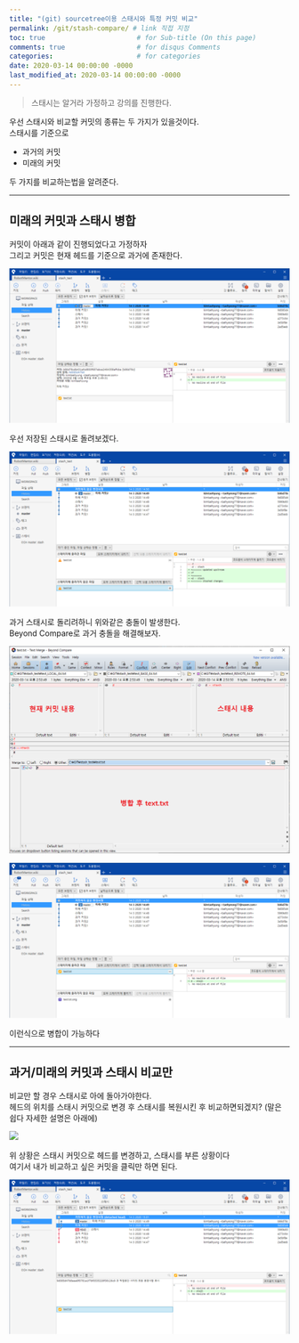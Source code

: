 ```yaml
---
title: "(git) sourcetree이용 스태시와 특정 커밋 비교"
permalink: /git/stash-compare/ # link 직접 지정
toc: true                       # for Sub-title (On this page)
comments: true                  # for disqus Comments
categories:                     # for categories
date: 2020-03-14 00:00:00 -0000
last_modified_at: 2020-03-14 00:00:00 -0000
---
```


> 스태시는 알거라 가정하고 강의를 진행한다.

우선 스태시와 비교할 커밋의 종류는 두 가지가 있을것이다.<br>
스태시를 기준으로 

* 과거의 커밋
* 미래의 커밋

두 가지를 비교하는법을 알려준다.

---

## 미래의 커밋과 스태시 병합

커밋이 아래과 같이 진행되었다고 가정하자<br>
그리고 커밋은 현재 헤드를 기준으로 과거에 존재한다.<br>

![](/file/image/git-stash-compare-image-01.png)

우선 저장된 스태시로 돌려보겠다.<br>

![](/file/image/git-stash-compare-image-02.png)

과거 스태시로 돌리려하니 위와같은 충돌이 발생한다.<br>
Beyond Compare로 과거 충돌을 해결해보자.<br>

![](/file/image/git-stash-compare-image-03.png)

![](/file/image/git-stash-compare-image-04.png)

이런식으로 병합이 가능하다

---

## 과거/미래의 커밋과 스태시 비교만

비교만 할 경우 스태시로 아에 돌아가야한다.<br>
헤드의 위치를 스태시 커밋으로 변경 후 스태시를 복원시킨 후 비교하면되겠지? (말은 쉽다 자세한 설명은 아래에)

![](/file/image/git-stash-compare-image-05.png)

위 상황은 스태시 커밋으로 헤드를 변경하고, 스태시를 부른 상황이다<br>
여기서 내가 비교하고 싶은 커밋을 클릭만 하면 된다.

![](/file/image/git-stash-compare-image-06.png)
